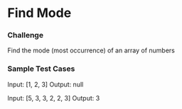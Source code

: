 # Find Mode

### Challenge

Find the mode (most occurrence) of an array of numbers

### Sample Test Cases

Input: [1, 2, 3]
Output: null

Input: [5, 3, 3, 2, 2, 3]
Output: 3
